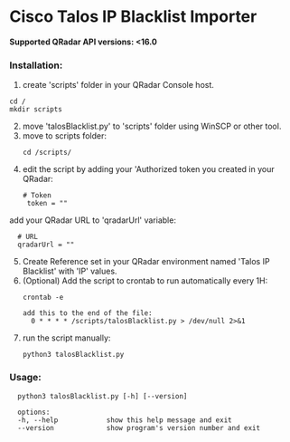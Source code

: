 # Cisco Talos IP Blacklist Importer
**Supported QRadar API versions: <16.0**

### Installation:
1. create 'scripts' folder in your QRadar Console host.
  ```
  cd /
  mkdir scripts
  ```
2. move 'talosBlacklist.py' to 'scripts' folder using WinSCP or other tool.
3. move to scripts folder:
   ```
   cd /scripts/
   ```
4. edit the script by adding your 'Authorized token you created in your QRadar:
   ```
   # Token
    token = ""
   ```
  add your QRadar URL to 'qradarUrl' variable:
  ```
    # URL
    qradarUrl = ""
  ```
5. Create Reference set in your QRadar environment named 'Talos IP Blacklist' with 'IP' values.
6. (Optional) Add the script to crontab to run automatically every 1H:
   ```
   crontab -e

   add this to the end of the file:
     0 * * * * /scripts/talosBlacklist.py > /dev/null 2>&1
   ```
7. run the script manually:
   ```
   python3 talosBlacklist.py
   ```
   
### Usage:
```
  python3 talosBlacklist.py [-h] [--version]

  options:
  -h, --help            show this help message and exit
  --version             show program's version number and exit
```

